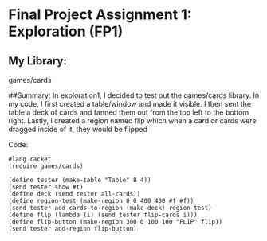 # Final Project Assignment 1: Exploration (FP1) 

## My Library: 
  games/cards

##Summary: 
  In exploration1, I decided to test out the games/cards library. In my code, I first created a table/window and made it visible. I then sent the table a deck of cards and fanned them out from the top left to the bottom right. Lastly, I created a region named flip which when a card or cards were dragged inside of it, they would be flipped

Code:
```
#lang racket
(require games/cards)

(define tester (make-table "Table" 8 4))
(send tester show #t)
(define deck (send tester all-cards))
(define region-test (make-region 0 0 400 400 #f #f))
(send tester add-cards-to-region (make-deck) region-test)
(define flip (lambda (i) (send tester flip-cards i)))
(define flip-button (make-region 300 0 100 100 "FLIP" flip))
(send tester add-region flip-button)
```
